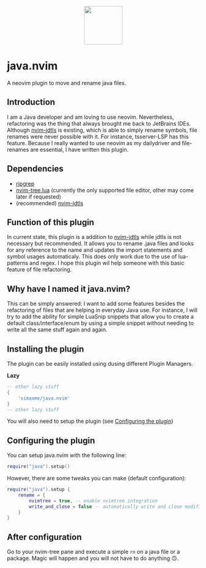 <p align="center">
    <img src="https://github.com/simaxme/java.nvim/blob/main/images/neovim_java.png?raw=true" align="center" width="100">
</p>

# java.nvim
A neovim plugin to move and rename java files.

## Introduction
I am a Java developer and am loving to use neovim. Nevertheless, refactoring was the thing that always brought me back to JetBrains IDEs. Although [nvim-jdtls](https://github.com/mfussenegger/nvim-jdtls) is existing, which is able to simply rename symbols, file renames were never possible with it. For instance, tsserver-LSP has this feature. Because I really wanted to use neovim as my dailydriver and file-renames are essential, I have written this plugin.

## Dependencies
- [ripgrep](https://github.com/BurntSushi/ripgrep)
- [nvim-tree.lua](https://github.com/nvim-tree/nvim-tree.lua) (currently the only supported file editor, other may come later if requested)
- (recommended) [nvim-jdtls](https://github.com/mfussenegger/nvim-jdtls)

## Function of this plugin
In current state, this plugin is a addition to [nvim-jdtls](https://github.com/mfussenegger/nvim-jdtls) while jdtls is not necessary but recommended. It allows you to rename .java files and looks for any reference to the name and updates the import statements and symbol usages automaticaly. This does only work due to the use of lua-patterns and regex. 
I hope this plugin wil help someone with this basic feature of file refactoring. 

## Why have I named it java.nvim?
This can be simply answered: I want to add some features besides the refactoring of files that are helping in everyday Java use. For instance, I will try to add the ability for simple LuaSnip snippets that allow you to create a default class/interface/enum by using a simple snippet without needing to write all the same stuff again and again.

## Installing the plugin
The plugin can be easily installed using dusing different Plugin Managers.

**Lazy**
```lua
-- other lazy stuff
{
    'simaxme/java.nvim'
}
-- other lazy stuff
```

You will also need to setup the plugin (see [Configuring the plugin](#configuring-the-plugin))

## Configuring the plugin
You can setup java.nvim with the following line:
```lua
require("java").setup()
```

However, there are some tweaks you can make (default configuration):
```lua
require("java").setup {
    rename = {
        nvimtree = true, -- enable nvimtree integration
        write_and_close = false -- automatically write and close modified (previously unopened) files after refactoring a java file
    }
}
```

## After configuration
Go to your nvim-tree pane and execute a simple `rn` on a java file or a package. Magic will happen and you will not have to do anything 🙃.
